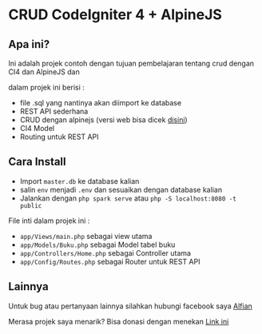 # CRUD CodeIgniter 4 + AlpineJS

## Apa ini?
Ini adalah projek contoh dengan tujuan pembelajaran tentang crud dengan CI4 dan AlpineJS dan

dalam projek ini berisi :
- file .sql yang nantinya akan diimport ke database
- REST API sederhana
- CRUD dengan alpinejs (versi web bisa dicek [disini](https://alfianokt.github.io/bootstrap-alpinejs/buku/index.html))
- CI4 Model
- Routing untuk REST API


## Cara Install
- Import `master.db` ke database kalian
- salin `env` menjadi `.env` dan sesuaikan dengan database kalian
- Jalankan dengan `php spark serve` atau `php -S localhost:8080 -t public`

File inti dalam projek ini :
- `app/Views/main.php` sebagai view utama
- `app/Models/Buku.php` sebagai Model tabel buku
- `app/Controllers/Home.php` sebagai Controller utama
- `app/Config/Routes.php` sebagai Router untuk REST API

## Lainnya
Untuk bug atau pertanyaan lainnya silahkan hubungi facebook saya [Alfian](https://fb.com/alfianokt104)

Merasa projek saya menarik? Bisa donasi dengan menekan [Link ini](https://saweria.co/alfianokt)